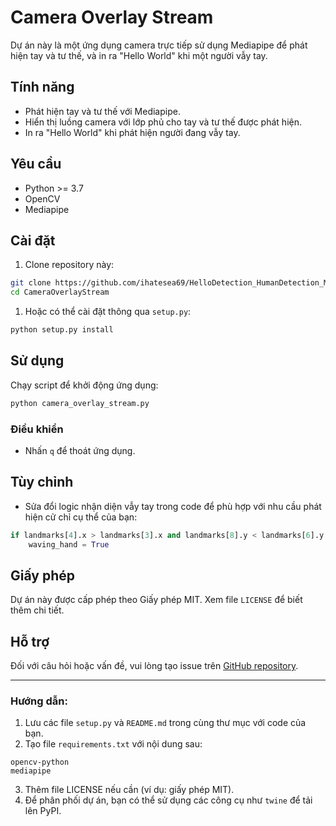 # Camera Overlay Stream

Dự án này là một ứng dụng camera trực tiếp sử dụng Mediapipe để phát hiện tay và tư thế, và in ra "Hello World" khi một người vẫy tay.

## Tính năng
- Phát hiện tay và tư thế với Mediapipe.
- Hiển thị luồng camera với lớp phủ cho tay và tư thế được phát hiện.
- In ra "Hello World" khi phát hiện người đang vẫy tay.

## Yêu cầu
- Python >= 3.7
- OpenCV
- Mediapipe

## Cài đặt

1. Clone repository này:
```bash
git clone https://github.com/ihatesea69/HelloDetection_HumanDetection_Module09_01_2025
cd CameraOverlayStream
```


1. Hoặc có thể cài đặt thông qua `setup.py`:
```bash
python setup.py install
```

## Sử dụng

Chạy script để khởi động ứng dụng:
```bash
python camera_overlay_stream.py
```

### Điều khiển
- Nhấn `q` để thoát ứng dụng.

## Tùy chỉnh

- Sửa đổi logic nhận diện vẫy tay trong code để phù hợp với nhu cầu phát hiện cử chỉ cụ thể của bạn:
```python
if landmarks[4].x > landmarks[3].x and landmarks[8].y < landmarks[6].y:
    waving_hand = True
```

## Giấy phép

Dự án này được cấp phép theo Giấy phép MIT. Xem file `LICENSE` để biết thêm chi tiết.

## Hỗ trợ

Đối với câu hỏi hoặc vấn đề, vui lòng tạo issue trên [GitHub repository](https://github.com/your-repo/CameraOverlayStream/issues).

---

### Hướng dẫn:
1. Lưu các file `setup.py` và `README.md` trong cùng thư mục với code của bạn.
2. Tạo file `requirements.txt` với nội dung sau:
```
opencv-python
mediapipe
```
3. Thêm file LICENSE nếu cần (ví dụ: giấy phép MIT).
4. Để phân phối dự án, bạn có thể sử dụng các công cụ như `twine` để tải lên PyPI.
